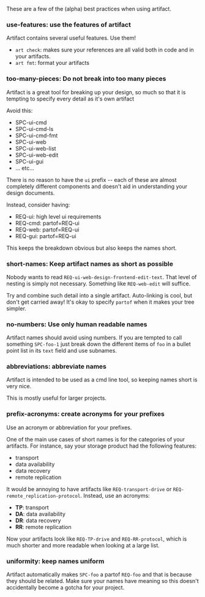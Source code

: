 These are a few of the (alpha) best practices when using artifact.

### use-features: use the features of artifact
Artifact contains several useful features. Use them!
- `art check`: makes sure your references are all valid both in code and in your
  artifacts.
- `art fmt`: format your artifacts

### too-many-pieces: Do not break into too many pieces
Artifact is a great tool for breaking up your design, so much so that it is
tempting to specify every detail as it's own artifact

Avoid this:
- SPC-ui-cmd
- SPC-ui-cmd-ls
- SPC-ui-cmd-fmt
- SPC-ui-web
- SPC-ui-web-list
- SPC-ui-web-edit
- SPC-ui-gui
- ... etc...

There is no reason to have the `ui` prefix -- each of these are almost
completely different components and doesn't aid in understanding your
design documents.

Instead, consider having:

- REQ-ui: high level ui requirements
- REQ-cmd: partof=REQ-ui
- REQ-web: partof=REQ-ui
- REQ-gui: partof=REQ-ui

This keeps the breakdown obvious but also keeps the names short.

### short-names: Keep artifact names as short as possible
Nobody wants to read `REQ-ui-web-design-frontend-edit-text`. That level of
nesting is simply not necessary. Something like `REQ-web-edit` will suffice.

Try and combine such detail into a single artifact. Auto-linking is cool, but
don't get carried away! It's okay to specify `partof` when it makes
your tree simpler.

### no-numbers: Use only human readable names
Artifact names should avoid using numbers. If you are tempted to call something
`SPC-foo-1` just break down the different items of `foo` in a bullet point list
in its `text` field and use subnames.

### abbreviations: abbreviate names
Artifact is intended to be used as a cmd line tool, so keeping names short is
very nice.

This is mostly useful for larger projects.

### prefix-acronyms: create acronyms for your prefixes
Use an acronym or abbreviation for your prefixes.

One of the main use cases of short names is for the categories of your
artifacts. For instance, say your storage product had the following features:
- transport
- data availability
- data recovery
- remote replication

It would be annoying to have artifacts like `REQ-transport-drive` or
`REQ-remote_replication-protocol`. Instead, use an acronyms:

- **TP**: transport
- **DA**: data availability
- **DR**: data recovery
- **RR**: remote replication

Now your artifacts look like `REQ-TP-drive` and `REQ-RR-protocol`,
which is much shorter and more readable when looking at a large list.

### uniformity: keep names uniform
Artifact automatically makes `SPC-foo` a partof `REQ-foo` and that is because
they should be related. Make sure your names have meaning so this doesn't
accidentally become a gotcha for your project.

